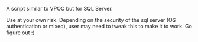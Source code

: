 A script similar to VPOC but for SQL Server. 

Use at your own risk. Depending on the security of the sql server (OS authentication or mixed), user may need to tweak this to make it to work. Go figure out :)
